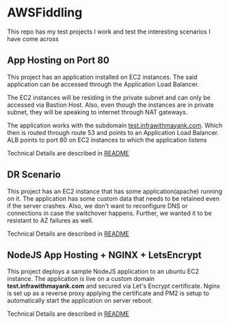 # AWSFiddling

This repo has my test projects I work and test the interesting scenarios I have come across

## App Hosting on Port 80

This project has an application installed on EC2 instances. The said application can be accessed through the Application Load Balancer. 

The EC2 instances will be residing in the private subnet and can only be accessed via Bastion Host. Also, even though the instances are in private subnet, they will be speaking to internet through NAT gateways. 

The application works with the subdomain [test.infrawithmayank.com](test.infrawithmayank.com). Which then is routed through route 53 and points to an Application Load Balancer. ALB points to port 80 on EC2 instances to which the application listens

Technical Details are described in [README](ec2-app-hosting-80/README.md)

## DR Scenario

This project has an EC2 instance that has some application(apache) running on it. The application has some custom data that needs to be retained even if the server crashes. Also, we don't want to reconfigure DNS or connections in case the switchover happens. Further, we wanted it to be resistant to AZ failures as well.

Technical Details are described in [README](DR-scenario/README.md)

## NodeJS App Hosting + NGINX + LetsEncrypt

This project deploys a sample NodeJS application to an ubuntu EC2 instance. The application is live on a custom domain **test.infrawithmayank.com** and secured via Let's Encrypt certificate. Nginx is set up as a reverse proxy applying the certificate and PM2 is setup to automatically start the application on server reboot. 

Technical Details are described in [README](nodejs-letencrypt/README.md)

